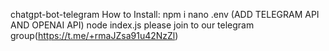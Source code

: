 chatgpt-bot-telegram
How to Install:
npm i
nano .env (ADD TELEGRAM API AND OPENAI API)
node index.js
please join to our telegram group(https://t.me/+rmaJZsa91u42NzZl)
